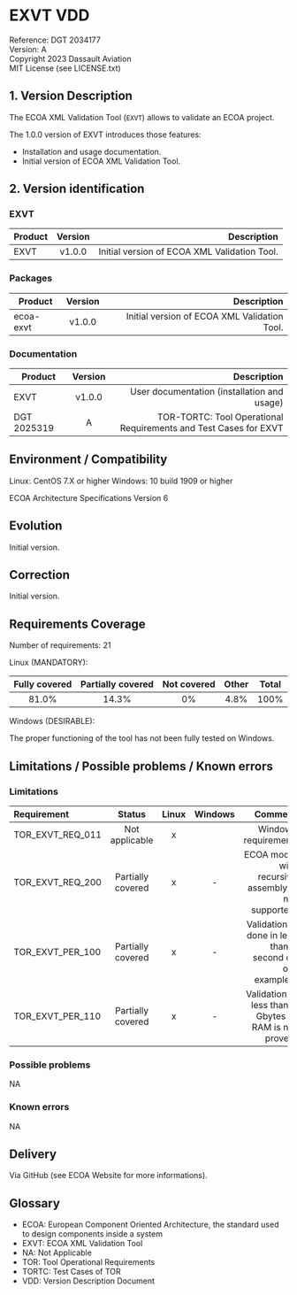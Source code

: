 # EXVT VDD

Reference: DGT 2034177  
Version: A  
Copyright 2023 Dassault Aviation  
MIT License (see LICENSE.txt)

## 1. Version Description

The ECOA XML Validation Tool (`EXVT`) allows to validate an ECOA project.

The 1.0.0 version of EXVT introduces those features:
* Installation and usage documentation.
* Initial version of ECOA XML Validation Tool.

## 2. Version identification
### EXVT

|Product|Version|Description|
|-------|:-----:|----------:|
|EXVT|v1.0.0|Initial version of ECOA XML Validation Tool.|

### Packages

|Product|Version|Description|
|-------|:-----:|----------:|
|ecoa-exvt|v1.0.0|Initial version of ECOA XML Validation Tool.|

### Documentation

|Product|Version|Description|
|-------|:-----:|----------:|
|EXVT|v1.0.0|User documentation (installation and usage)|
|DGT 2025319|A|TOR-TORTC: Tool Operational Requirements and Test Cases for EXVT|

## Environment / Compatibility

Linux: CentOS 7.X or higher
Windows: 10 build 1909 or higher

ECOA Architecture Specifications Version 6

## Evolution

Initial version.

## Correction

Initial version.

## Requirements Coverage

Number of requirements: 21

Linux (MANDATORY):

|Fully covered|Partially covered|Not covered|Other|Total|
|:-----------:|:---------------:|:---------:|:---:|:---:|
|81.0%|14.3%|0%|4.8%|100%|

Windows (DESIRABLE):

The proper functioning of the tool has not been fully tested on Windows.

## Limitations / Possible problems / Known errors

### Limitations

|Requirement|Status|Linux|Windows|Comment|
|:----------|:----:|:---:|:-----:|------:|
|TOR_EXVT_REQ_011|Not applicable|x||Windows requirement.|
|TOR_EXVT_REQ_200|Partially covered|x|-|ECOA model with recursive assembly is not supported.|
|TOR_EXVT_PER_100|Partially covered|x|-|Validation is done in less than 1 second on our examples.|
|TOR_EXVT_PER_110|Partially covered|x|-|Validation in less than 2 Gbytes of RAM is not proved.|

### Possible problems

NA

### Known errors

NA

## Delivery

Via GitHub (see ECOA Website for more informations).

## Glossary

* ECOA: European Component Oriented Architecture, the standard used to design components inside a system
* EXVT: ECOA XML Validation Tool
* NA: Not Applicable
* TOR: Tool Operational Requirements
* TORTC: Test Cases of TOR
* VDD: Version Description Document
